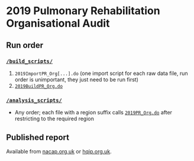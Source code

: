 # 2019 Pulmonary Rehabilitation Organisational Audit

## Run order

### [`/build_scripts/`](/build_scripts/)
1. `2019ImportPR_Org[...].do` (one import script for each raw data file, run order is unimportant, they just need to be run first)
2. [`2019BuildPR_Org.do`](/build_scripts/2019BuildPR_Org.do)

### [`/analysis_scripts/`](/analysis_scripts/)
- Any order; each file with a region suffix calls [`2019PR_Org.do`](analysis_scripts/2019PR_Org.do) after restricting to the required region

## Published report
Available from [nacap.org.uk](https://nacap.org.uk/nacap/welcome.nsf/vwFiles/PR-Reports-2020b/$File/NACAP_PR_Organisational_Audit_2019_Dec20.pdf) or [hqip.org.uk](https://www.hqip.org.uk/resource/pulmonary-rehabilitation-clinical-and-organisational-audits-2019/).
